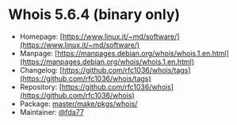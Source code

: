 # Whois 5.6.4 (binary only)
  - Homepage: [https://www.linux.it/~md/software/](https://www.linux.it/~md/software/)
  - Manpage: [https://manpages.debian.org/whois/whois.1.en.html](https://manpages.debian.org/whois/whois.1.en.html)
  - Changelog: [https://github.com/rfc1036/whois/tags](https://github.com/rfc1036/whois/tags)
  - Repository: [https://github.com/rfc1036/whois](https://github.com/rfc1036/whois)
  - Package: [master/make/pkgs/whois/](https://github.com/Freetz-NG/freetz-ng/tree/master/make/pkgs/whois/)
  - Maintainer: [@fda77](https://github.com/fda77)

